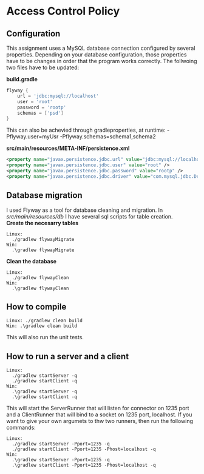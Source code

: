 # Access Control Policy

## Configuration
This assignment uses a MySQL database connection configured by several properties. Depending on your database configuration, those properties have to be changes in order that the program works correctly.
The follwoing two files have to be updated:

__build.gradle__
```groovy
flyway {
    url = 'jdbc:mysql://localhost'
    user = 'root'
    password = 'rootp'
    schemas = ['psd']
}
```
This can also be achevied through gradleproperties, at runtime: -Pflyway.user=myUsr -Pflyway.schemas=schema1,schema2

__src/main/resources/META-INF/persistence.xml__
```xml
<property name="javax.persistence.jdbc.url" value="jdbc:mysql://localhost/psd" />
<property name="javax.persistence.jdbc.user" value="root" />
<property name="javax.persistence.jdbc.password" value="rootp" />
<property name="javax.persistence.jdbc.driver" value="com.mysql.jdbc.Driver" />
```

## Database migration
I used Flyway as a tool for database cleaning and migration. In _src/main/resources/db_ I have several sql scripts for table creation.  
__Create the necesarry tables__
```
Linux:
  ./gradlew flywayMigrate
Win:
  .\gradlew flywayMigrate
```

__Clean the database__
```
Linux:
  ./gradlew flywayClean
Win:
  .\gradlew flywayClean
```

## How to compile
```
Linux: ./gradlew clean build  
Win: .\gradlew clean build  
```
This will also run the unit tests.

## How to run a server and a client
```
Linux:
  ./gradlew startServer -q
  ./gradlew startClient -q
Win:
  .\gradlew startServer -q
  .\gradlew startClient -q
```
This will start the ServerRunner that will listen for connector on 1235 port and a ClientRunner that will bind to a socket on 1235 port, localhost.
If you want to give your own argumets to thw two runners, then run the following commands:
```
Linux:
  ./gradlew startServer -Pport=1235 -q
  ./gradlew startClient -Pport=1235 -Phost=localhost -q
Win:
  .\gradlew startServer -Pport=1235 -q
  .\gradlew startClient -Pport=1235 -Phost=localhost -q
```
